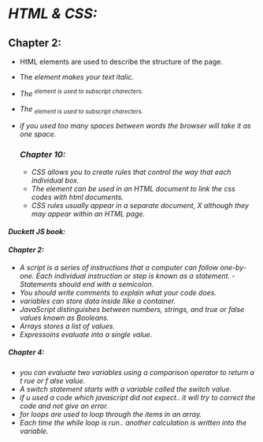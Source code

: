 # _HTML & CSS:_
## Chapter 2:
- HtML elements are used to describe the structure of the page.
- The <i> element makes your text italic.
- The <sup> element is used to subscript charecters.
- The <sub> element is used to subscript charecters.
- if you used too many spaces between words the browser will take it as one space.
  
  ### Chapter 10:
  - CSS allows you to create rules that control the way that each individual box.
  - The <link rel> element can be used in an HTML document to link the css codes with html documents.
  - CSS rules usually appear in a separate document,  X although they may appear within an HTML page.
  
####  _Duckett JS book:_
#### Chapter 2:
- A script is a series of instructions that a computer can follow one-by-one. Each individual instruction or step is known as a statement. - Statements should end with a semicolon. 
- You should write comments to explain what your code does. 
- variables can store data inside llike a container.
- JavaScript distinguishes between numbers, strings, and true or false values known as Booleans.
- Arrays  stores a list of values. 
- Expressoins evaluate into a single value.


##### Chapter 4:
- you can evaluate two variables using a comparison operator to return a t rue or f alse value. 
- A switch statement starts with a variable called the switch value. 
- if u used a code which javascript did not expect.. it will try to correct the code and not give an error.
- for loops are used to loop through the items in an array. 
-  Each time the while loop is run.. another calculation is written into the variable.
